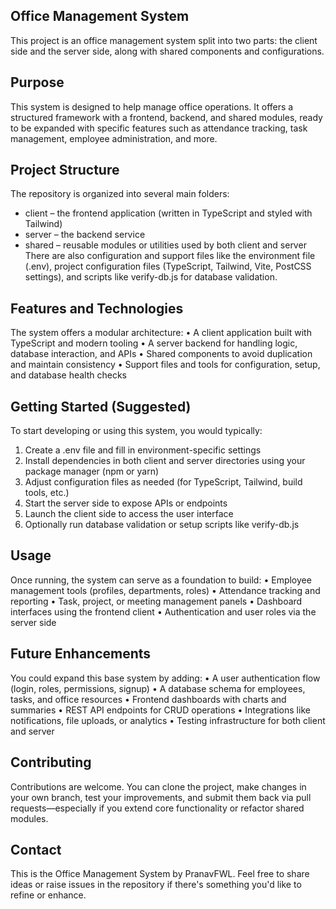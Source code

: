 
## Office Management System

This project is an office management system split into two parts: the client side and the server side, along with shared components and configurations.

## Purpose
This system is designed to help manage office operations. It offers a structured framework with a frontend, backend, and shared modules, ready to be expanded with specific features such as attendance tracking, task management, employee administration, and more.

## Project Structure
The repository is organized into several main folders:

* client – the frontend application (written in TypeScript and styled with Tailwind)
* server – the backend service
* shared – reusable modules or utilities used by both client and server
  There are also configuration and support files like the environment file (.env), project configuration files (TypeScript, Tailwind, Vite, PostCSS settings), and scripts like verify-db.js for database validation.

## Features and Technologies
The system offers a modular architecture:
• A client application built with TypeScript and modern tooling
• A server backend for handling logic, database interaction, and APIs
• Shared components to avoid duplication and maintain consistency
• Support files and tools for configuration, setup, and database health checks

## Getting Started (Suggested)
To start developing or using this system, you would typically:

1. Create a .env file and fill in environment-specific settings
2. Install dependencies in both client and server directories using your package manager (npm or yarn)
3. Adjust configuration files as needed (for TypeScript, Tailwind, build tools, etc.)
4. Start the server side to expose APIs or endpoints
5. Launch the client side to access the user interface
6. Optionally run database validation or setup scripts like verify-db.js

## Usage
Once running, the system can serve as a foundation to build:
• Employee management tools (profiles, departments, roles)
• Attendance tracking and reporting
• Task, project, or meeting management panels
• Dashboard interfaces using the frontend client
• Authentication and user roles via the server side

## Future Enhancements
You could expand this base system by adding:
• A user authentication flow (login, roles, permissions, signup)
• A database schema for employees, tasks, and office resources
• Frontend dashboards with charts and summaries
• REST API endpoints for CRUD operations
• Integrations like notifications, file uploads, or analytics
• Testing infrastructure for both client and server

## Contributing
Contributions are welcome. You can clone the project, make changes in your own branch, test your improvements, and submit them back via pull requests—especially if you extend core functionality or refactor shared modules.

## Contact
This is the Office Management System by PranavFWL. Feel free to share ideas or raise issues in the repository if there's something you'd like to refine or enhance.

